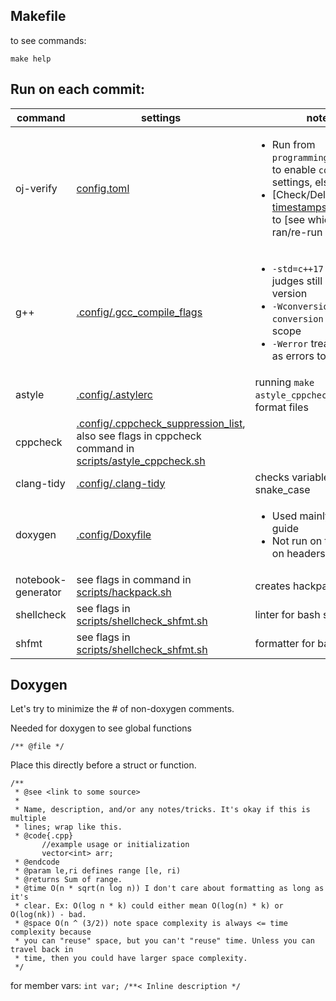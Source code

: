 ## Makefile
to see commands:
```
make help
```

## Run on each commit:
command | settings | notes | see
--- | --- | --- | ---
oj-verify | [config.toml](../.verify-helper/config.toml) | <ul><li>Run from `programming_team_code/` to enable `config.toml` settings, else disabled.</li><li>[Check/Delete] [timestamps.remote.json](../.verify-helper/timestamps.remote.json) to [see which tests ran/re-run all tests].</li></ul> | <ul><li>https://online-judge-tools.github.io/verification-helper/document.html</li><li>https://online-judge-tools.github.io/verification-helper/installer.html</li><li>[Library Checker](https://judge.yosupo.jp/)</li><li>[Aizu Online Judge](https://onlinejudge.u-aizu.ac.jp/courses/list)</li></ul>
g++ | [.config/.gcc_compile_flags](.config/.gcc_compile_flags) | <ul><li>`-std=c++17` since some judges still have this version</li><li>`-Wconversion`, `-Wsign-conversion` is out of scope</li><li>`-Werror` treats warnings as errors to make CI fail</li></ul> | <ul><li>https://codeforces.com/blog/entry/15547</li><li>https://codeforces.com/blog/entry/74032</li><li>https://codeforces.com/blog/entry/79024</li></ul>
astyle | [.config/.astylerc](.config/.astylerc) | running `make astyle_cppcheck` locally will format files | http://astyle.sourceforge.net/astyle.html
cppcheck | [.config/.cppcheck_suppression_list](.config/.cppcheck_suppression_list), also see flags in cppcheck command in [scripts/astyle_cppcheck.sh](scripts/astyle_cppcheck.sh) | | https://cppcheck.sourceforge.io/
clang-tidy | [.config/.clang-tidy](.config/.clang-tidy) | checks variables for snake_case | https://clang.llvm.org/extra/clang-tidy/checks/list.html
doxygen | [.config/Doxyfile](.config/Doxyfile) | <ul><li>Used mainly as a style guide</li><li>Not run on tests (only on headers)</li></ul> | <ul><li>https://www.doxygen.nl/manual/commands.html</li><li>https://www.doxygen.nl/manual/docblocks.html</li></ul>
notebook-generator | see flags in command in [scripts/hackpack.sh](scripts/hackpack.sh) | creates hackpack.pdf | https://github.com/pin3da/notebook-generator 
shellcheck | see flags in [scripts/shellcheck_shfmt.sh](scripts/shellcheck_shfmt.sh) | linter for bash scripts | https://www.shellcheck.net/
shfmt | see flags in [scripts/shellcheck_shfmt.sh](scripts/shellcheck_shfmt.sh) | formatter for bash scripts | https://github.com/mvdan/sh

## Doxygen
Let's try to minimize the # of non-doxygen comments.

Needed for doxygen to see global functions
```
/** @file */
```
Place this directly before a struct or function.

```
/**
 * @see <link to some source>
 *
 * Name, description, and/or any notes/tricks. It's okay if this is multiple
 * lines; wrap like this.
 * @code{.cpp}
       //example usage or initialization
       vector<int> arr;
 * @endcode
 * @param le,ri defines range [le, ri)
 * @returns Sum of range.
 * @time O(n * sqrt(n log n)) I don't care about formatting as long as it's
 * clear. Ex: O(log n * k) could either mean O(log(n) * k) or O(log(nk)) - bad.
 * @space O(n ^ (3/2)) note space complexity is always <= time complexity because
 * you can "reuse" space, but you can't "reuse" time. Unless you can travel back in
 * time, then you could have larger space complexity.
 */
```
for member vars:
`int var; /**< Inline description */`
